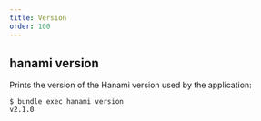 ```yaml
---
title: Version
order: 100
---
```


## hanami version

Prints the version of the Hanami version used by the application:

```shell
$ bundle exec hanami version
v2.1.0
```
